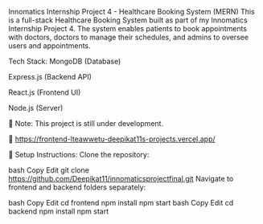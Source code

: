 Innomatics Internship Project 4 - Healthcare Booking System (MERN)
This is a full-stack Healthcare Booking System built as part of my Innomatics Internship Project 4. The system enables patients to book appointments with doctors, doctors to manage their schedules, and admins to oversee users and appointments.

Tech Stack:
MongoDB (Database)

Express.js (Backend API)

React.js (Frontend UI)

Node.js (Server)



🚧 Note: This project is still under development.

🔗 https://frontend-lteawwetu-deepikat11s-projects.vercel.app/


🚀 Setup Instructions:
Clone the repository:

bash
Copy
Edit
git clone https://github.com/Deepikat11/innomaticsprojectfinal.git
Navigate to frontend and backend folders separately:

bash
Copy
Edit
cd frontend
npm install
npm start
bash
Copy
Edit
cd backend
npm install
npm start
